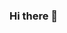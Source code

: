 ### Hi there 👋

<!--
**Fehdra/Fehdra** is a ✨ _special_ ✨ repository because its `README.md` (this file) appears on your GitHub profile.

Here are some ideas to get you started:

🔭 Currently immersed in the world of Valheim Mods, crafting digital adventures.
🌱 Learning the intricate dance of C# and Python to enhance my coding prowess.
👯 Eager to collaborate on exciting Valheim Mods projects, let's create something epic together!
🤔 Seeking guidance and assistance to elevate my Valheim Mods game.
💬 Curious about my experience trying out GitHub Copilot for the first time? Ask away!
📫 Reach out to me on Discord user Corrupter#2236. https://discord.gg/Xh9Uq8w34q
⚡ Fun fact: I'm passionate about PC gaming
-->
